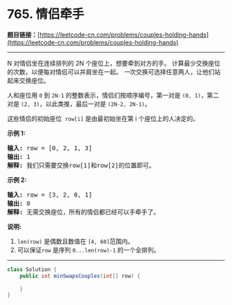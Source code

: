 # 765. 情侣牵手

**题目链接：**[https://leetcode-cn.com/problems/couples-holding-hands](https://leetcode-cn.com/problems/couples-holding-hands)

---

<div class="content__1Y2H">
 <div class="notranslate">
  <p>N 对情侣坐在连续排列的 2N 个座位上，想要牵到对方的手。 计算最少交换座位的次数，以便每对情侣可以并肩坐在一起。 <em>一</em>次交换可选择任意两人，让他们站起来交换座位。</p> 
  <p>人和座位用&nbsp;<code>0</code>&nbsp;到&nbsp;<code>2N-1</code>&nbsp;的整数表示，情侣们按顺序编号，第一对是&nbsp;<code>(0, 1)</code>，第二对是&nbsp;<code>(2, 3)</code>，以此类推，最后一对是&nbsp;<code>(2N-2, 2N-1)</code>。</p> 
  <p>这些情侣的初始座位&nbsp;&nbsp;<code>row[i]</code>&nbsp;是由最初始坐在第 i 个座位上的人决定的。</p> 
  <p><strong>示例 1:</strong></p> 
  <pre class="language-text"><strong>输入:</strong> row = [0, 2, 1, 3]
<strong>输出:</strong> 1
<strong>解释:</strong> 我们只需要交换row[1]和row[2]的位置即可。
</pre> 
  <p><strong>示例 2:</strong></p> 
  <pre class="language-text"><strong>输入:</strong> row = [3, 2, 0, 1]
<strong>输出:</strong> 0
<strong>解释:</strong> 无需交换座位，所有的情侣都已经可以手牵手了。
</pre> 
  <p><strong>说明:</strong></p> 
  <ol> 
   <li><code>len(row)</code> 是偶数且数值在&nbsp;<code>[4, 60]</code>范围内。</li> 
   <li>可以保证<code>row</code> 是序列&nbsp;<code>0...len(row)-1</code>&nbsp;的一个全排列。</li> 
  </ol> 
 </div>
</div>

---

```java
class Solution {
    public int minSwapsCouples(int[] row) {
        
    }
}
```